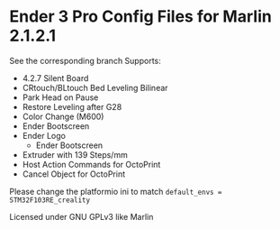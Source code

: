 # Ender 3 Pro Config Files for Marlin 2.1.2.1
See the corresponding branch
 Supports:
 * 4.2.7 Silent Board
 * CRtouch/BLtouch Bed Leveling Bilinear
 * Park Head on Pause
 * Restore Leveling after G28
 * Color Change (M600)
 * Ender Bootscreen
 * Ender Logo
    * Ender Bootscreen
 * Extruder with 139 Steps/mm 
 * Host Action Commands for OctoPrint
 * Cancel Object for OctoPrint

Please change the platformio ini to match `default_envs = STM32F103RE_creality`

Licensed under GNU GPLv3 like Marlin